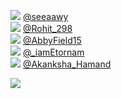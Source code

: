 
 ![](http://pbs.twimg.com/profile_images/1540297923711344641/k-k2h01B_normal.jpg) [@seeaawy](https://twitter.com/seeaawy)<br>![](http://abs.twimg.com/sticky/default_profile_images/default_profile_normal.png) [@Rohit_298](https://twitter.com/Rohit_298)<br>![](http://pbs.twimg.com/profile_images/1518560487239307264/n8uErQXR_normal.jpg) [@AbbyField15](https://twitter.com/AbbyField15)<br>![](http://pbs.twimg.com/profile_images/1538472519065292801/ePdWEN5P_normal.jpg) [@_iamEtornam](https://twitter.com/_iamEtornam)<br>![](http://pbs.twimg.com/profile_images/1378756721720631298/vW-OrOSY_normal.jpg) [@Akanksha_Hamand](https://twitter.com/Akanksha_Hamand)<br> 

![](https://visitor-badge.laobi.icu/badge?page_id=ponder)
